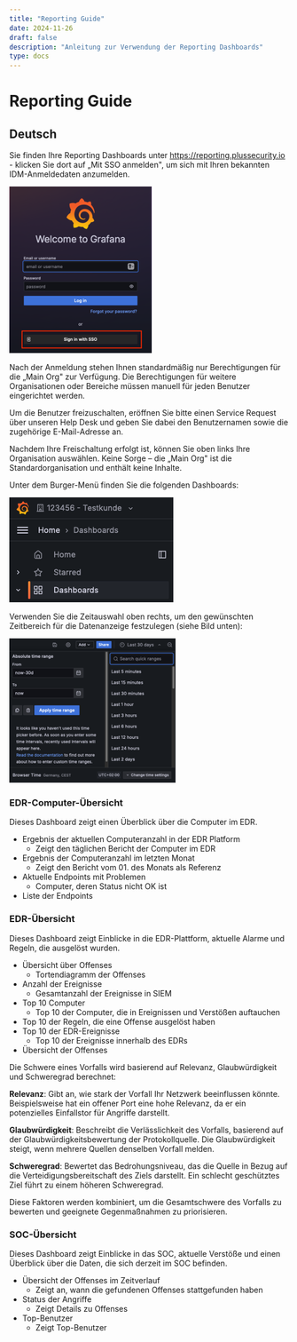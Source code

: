 ```yaml
---
title: "Reporting Guide"
date: 2024-11-26
draft: false
description: "Anleitung zur Verwendung der Reporting Dashboards"
type: docs
---
```

# Reporting Guide

## Deutsch

Sie finden Ihre Reporting Dashboards unter https://reporting.plussecurity.io - klicken Sie dort auf „Mit SSO anmelden", um sich mit Ihren bekannten IDM-Anmeldedaten anzumelden.

![Grafana Login Screen](./grafana-login.png)

Nach der Anmeldung stehen Ihnen standardmäßig nur Berechtigungen für die „Main Org" zur Verfügung. Die Berechtigungen für weitere Organisationen oder Bereiche müssen manuell für jeden Benutzer eingerichtet werden.

Um die Benutzer freizuschalten, eröffnen Sie bitte einen Service Request über unseren Help Desk und geben Sie dabei den Benutzernamen sowie die zugehörige E-Mail-Adresse an.

Nachdem Ihre Freischaltung erfolgt ist, können Sie oben links Ihre Organisation auswählen. Keine Sorge – die „Main Org" ist die Standardorganisation und enthält keine Inhalte.

Unter dem Burger-Menü finden Sie die folgenden Dashboards:

![Grafana Menu](./grafana-menu.png)

Verwenden Sie die Zeitauswahl oben rechts, um den gewünschten Zeitbereich für die Datenanzeige festzulegen (siehe Bild unten):

![Time Selection](./grafana-time-selection.png)

### EDR-Computer-Übersicht

Dieses Dashboard zeigt einen Überblick über die Computer im EDR.

- Ergebnis der aktuellen Computeranzahl in der EDR Platform
  - Zeigt den täglichen Bericht der Computer im EDR
- Ergebnis der Computeranzahl im letzten Monat
  - Zeigt den Bericht vom 01. des Monats als Referenz
- Aktuelle Endpoints mit Problemen
  - Computer, deren Status nicht OK ist
- Liste der Endpoints

### EDR-Übersicht

Dieses Dashboard zeigt Einblicke in die EDR-Plattform, aktuelle Alarme und Regeln, die ausgelöst wurden.

- Übersicht über Offenses
  - Tortendiagramm der Offenses
- Anzahl der Ereignisse
  - Gesamtanzahl der Ereignisse in SIEM
- Top 10 Computer
  - Top 10 der Computer, die in Ereignissen und Verstößen auftauchen
- Top 10 der Regeln, die eine Offense ausgelöst haben
- Top 10 der EDR-Ereignisse
  - Top 10 der Ereignisse innerhalb des EDRs
- Übersicht der Offenses

Die Schwere eines Vorfalls wird basierend auf Relevanz, Glaubwürdigkeit und Schweregrad berechnet:

**Relevanz**: Gibt an, wie stark der Vorfall Ihr Netzwerk beeinflussen könnte. Beispielsweise hat ein offener Port eine hohe Relevanz, da er ein potenzielles Einfallstor für Angriffe darstellt.

**Glaubwürdigkeit**: Beschreibt die Verlässlichkeit des Vorfalls, basierend auf der Glaubwürdigkeitsbewertung der Protokollquelle. Die Glaubwürdigkeit steigt, wenn mehrere Quellen denselben Vorfall melden.

**Schweregrad**: Bewertet das Bedrohungsniveau, das die Quelle in Bezug auf die Verteidigungsbereitschaft des Ziels darstellt. Ein schlecht geschütztes Ziel führt zu einem höheren Schweregrad.

Diese Faktoren werden kombiniert, um die Gesamtschwere des Vorfalls zu bewerten und geeignete Gegenmaßnahmen zu priorisieren.

### SOC-Übersicht

Dieses Dashboard zeigt Einblicke in das SOC, aktuelle Verstöße und einen Überblick über die Daten, die sich derzeit im SOC befinden.

- Übersicht der Offenses im Zeitverlauf
  - Zeigt an, wann die gefundenen Offenses stattgefunden haben
- Status der Angriffe
  - Zeigt Details zu Offenses
- Top-Benutzer
  - Zeigt Top-Benutzer
